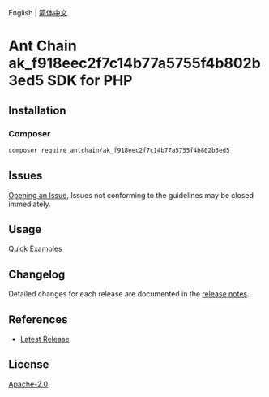 English | [简体中文](README-CN.md)

# Ant Chain ak_f918eec2f7c14b77a5755f4b802b3ed5 SDK for PHP

## Installation

### Composer

```bash
composer require antchain/ak_f918eec2f7c14b77a5755f4b802b3ed5
```

## Issues

[Opening an Issue](https://github.com/alipay/antchain-openapi-prod-sdk/issues/new), Issues not conforming to the guidelines may be closed immediately.

## Usage

[Quick Examples](https://github.com/alipay/antchain-openapi-prod-sdk/blob/master/docs/0-Examples-EN.md#quick-examples)

## Changelog

Detailed changes for each release are documented in the [release notes](./ChangeLog.txt).

## References

* [Latest Release](https://github.com/antchain-openapi-sdk-php)

## License

[Apache-2.0](http://www.apache.org/licenses/LICENSE-2.0)
